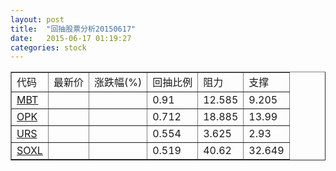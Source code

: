 ```yaml
---
layout: post
title:  "回抽股票分析20150617"
date:   2015-06-17 01:19:27
categories: stock
---
```

<script type="text/javascript">
var stockList = []
stockList.push('gb_mbt');
stockList.push('gb_opk');
stockList.push('gb_urs');
stockList.push('gb_soxl');
</script>
<table border="1">
 <tr>
 <td>代码</td>
 <td>最新价</td>
 <td>涨跌幅(%)</td>
 <td>回抽比例</td>
 <td>阻力</td>
 <td>支撑</td>
</tr>
  <tr id="mbt">
  <td><a href="http://stock.finance.sina.com.cn/usstock/quotes/MBT.html" target="_blank">MBT</a></td><td></td><td></td><td>0.91</td><td>12.585</td><td>9.205</td></tr>
  <tr id="opk">
  <td><a href="http://stock.finance.sina.com.cn/usstock/quotes/OPK.html" target="_blank">OPK</a></td><td></td><td></td><td>0.712</td><td>18.885</td><td>13.99</td></tr>
  <tr id="urs">
  <td><a href="http://stock.finance.sina.com.cn/usstock/quotes/URS.html" target="_blank">URS</a></td><td></td><td></td><td>0.554</td><td>3.625</td><td>2.93</td></tr>
  <tr id="soxl">
  <td><a href="http://stock.finance.sina.com.cn/usstock/quotes/SOXL.html" target="_blank">SOXL</a></td><td></td><td></td><td>0.519</td><td>40.62</td><td>32.649</td></tr>
</table>
